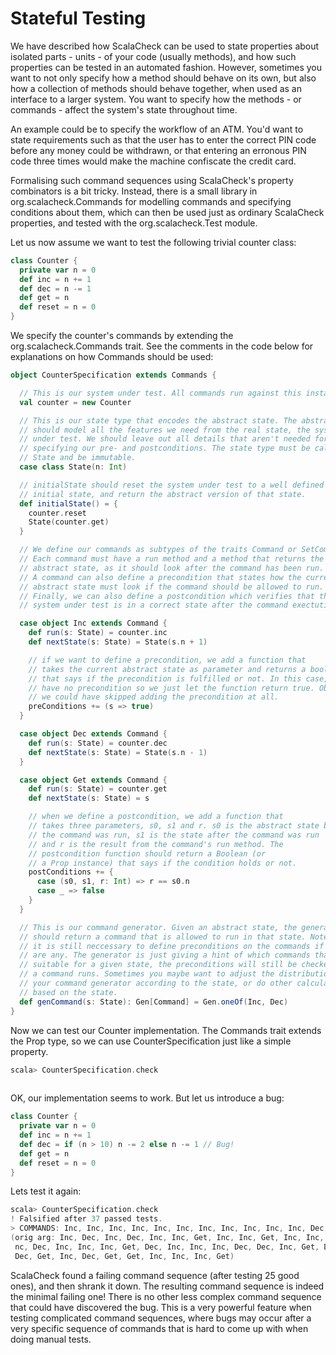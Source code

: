 # Stateful Testing

We have described how ScalaCheck can be used to state properties about isolated parts - units - of your code (usually methods), and how such properties can be tested in an automated fashion. However, sometimes you want to not only specify how a method should behave on its own, but also how a collection of methods should behave together, when used as an interface to a larger system. You want to specify how the methods - or commands - affect the system's state throughout time.

An example could be to specify the workflow of an ATM. You'd want to state requirements such as that the user has to enter the correct PIN code before any money could be withdrawn, or that entering an erronous PIN code three times would make the machine confiscate the credit card.

Formalising such command sequences using ScalaCheck's property combinators is a bit tricky. Instead, there is a small library in org.scalacheck.Commands for modelling commands and specifying conditions about them, which can then be used just as ordinary ScalaCheck properties, and tested with the org.scalacheck.Test module.

Let us now assume we want to test the following trivial counter class:

```scala
class Counter {
  private var n = 0
  def inc = n += 1
  def dec = n -= 1
  def get = n
  def reset = n = 0
}
```

We specify the counter's commands by extending the org.scalacheck.Commands trait. See the comments in the code below for explanations on how Commands should be used:

```scala
object CounterSpecification extends Commands {

  // This is our system under test. All commands run against this instance.
  val counter = new Counter

  // This is our state type that encodes the abstract state. The abstract state
  // should model all the features we need from the real state, the system
  // under test. We should leave out all details that aren't needed for
  // specifying our pre- and postconditions. The state type must be called
  // State and be immutable.
  case class State(n: Int)

  // initialState should reset the system under test to a well defined
  // initial state, and return the abstract version of that state.
  def initialState() = {
    counter.reset
    State(counter.get)
  }

  // We define our commands as subtypes of the traits Command or SetCommand.
  // Each command must have a run method and a method that returns the new
  // abstract state, as it should look after the command has been run.
  // A command can also define a precondition that states how the current
  // abstract state must look if the command should be allowed to run.
  // Finally, we can also define a postcondition which verifies that the
  // system under test is in a correct state after the command exectution.

  case object Inc extends Command {
    def run(s: State) = counter.inc
    def nextState(s: State) = State(s.n + 1)

    // if we want to define a precondition, we add a function that
    // takes the current abstract state as parameter and returns a boolean
    // that says if the precondition is fulfilled or not. In this case, we
    // have no precondition so we just let the function return true. Obviously,
    // we could have skipped adding the precondition at all.
    preConditions += (s => true)
  }

  case object Dec extends Command {
    def run(s: State) = counter.dec
    def nextState(s: State) = State(s.n - 1)
  }

  case object Get extends Command {
    def run(s: State) = counter.get
    def nextState(s: State) = s

    // when we define a postcondition, we add a function that
    // takes three parameters, s0, s1 and r. s0 is the abstract state before
    // the command was run, s1 is the state after the command was run
    // and r is the result from the command's run method. The 
    // postcondition function should return a Boolean (or
    // a Prop instance) that says if the condition holds or not.
    postConditions += {
      case (s0, s1, r: Int) => r == s0.n
      case _ => false
    }
  }

  // This is our command generator. Given an abstract state, the generator
  // should return a command that is allowed to run in that state. Note that
  // it is still neccessary to define preconditions on the commands if there
  // are any. The generator is just giving a hint of which commands that are
  // suitable for a given state, the preconditions will still be checked before
  // a command runs. Sometimes you maybe want to adjust the distribution of
  // your command generator according to the state, or do other calculations
  // based on the state.
  def genCommand(s: State): Gen[Command] = Gen.oneOf(Inc, Dec)
}
```

Now we can test our Counter implementation. The Commands trait extends the Prop type, so we can use CounterSpecification just like a simple property.

```scala
scala> CounterSpecification.check
																			+ OK, passed 100 tests.
```
OK, our implementation seems to work. But let us introduce a bug:

```scala
class Counter {
  private var n = 0
  def inc = n += 1
  def dec = if (n > 10) n -= 2 else n -= 1 // Bug!
  def get = n
  def reset = n = 0
}
```

Lets test it again:

```scala
scala> CounterSpecification.check
! Falsified after 37 passed tests.
> COMMANDS: Inc, Inc, Inc, Inc, Inc, Inc, Inc, Inc, Inc, Inc, Inc, Dec, Get
(orig arg: Inc, Dec, Inc, Dec, Inc, Inc, Get, Inc, Inc, Get, Inc, Inc, I
 nc, Dec, Inc, Inc, Inc, Get, Dec, Inc, Inc, Inc, Dec, Dec, Inc, Get, Dec,
 Dec, Get, Inc, Dec, Get, Get, Inc, Inc, Inc, Get)
```

ScalaCheck found a failing command sequence (after testing 25 good ones), and then shrank it down. The resulting command sequence is indeed the minimal failing one! There is no other less complex command sequence that could have discovered the bug. This is a very powerful feature when testing complicated command sequences, where bugs may occur after a very specific sequence of commands that is hard to come up with when doing manual tests.
